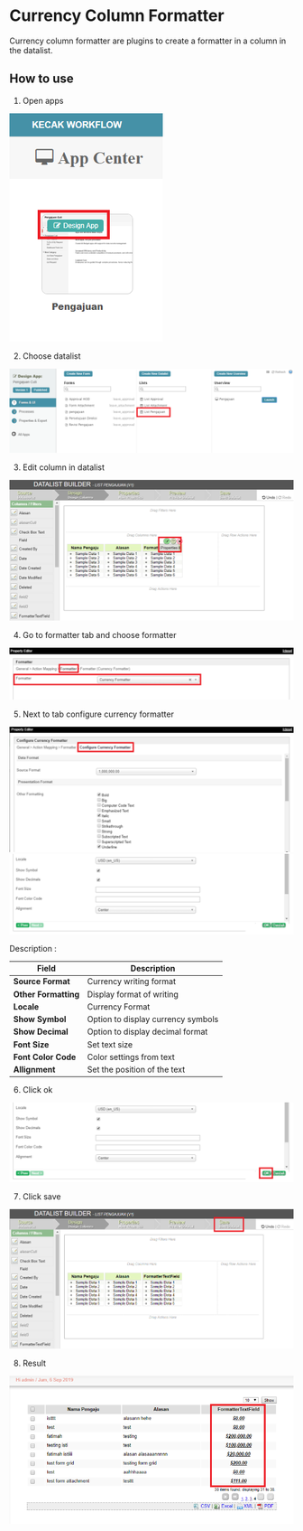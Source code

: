 # Currency Column Formatter

Currency column formatter are plugins to create a formatter in a column in the datalist.

## How to use

1. Open apps

<img src="https://raw.githubusercontent.com/kinnara-digital-studio/kecak-workflow/master/docs/assets/ccf_openApps.png" alt="" />

2. Choose datalist

<img src="https://raw.githubusercontent.com/kinnara-digital-studio/kecak-workflow/master/docs/assets/ccf_chooseDatalist.png" alt="" />

3. Edit column in datalist

<img src="https://raw.githubusercontent.com/kinnara-digital-studio/kecak-workflow/master/docs/assets/ccf_editProperties.png" alt="" />

4. Go to formatter tab and choose formatter

<img src="https://raw.githubusercontent.com/kinnara-digital-studio/kecak-workflow/master/docs/assets/ccf_chooseFormatter.png" alt="" />

5. Next to tab configure currency formatter

<img src="https://raw.githubusercontent.com/kinnara-digital-studio/kecak-workflow/master/docs/assets/ccf_configureCurrency.png" alt="" />

<img src="https://raw.githubusercontent.com/kinnara-digital-studio/kecak-workflow/master/docs/assets/ccf_configureCurrency2.png" alt="" />

Description :

|Field|Description|
|-----|-----------|
|**Source Format**|Currency writing format|
|**Other Formatting**|Display format of writing|
|**Locale**|Currency Format|
|**Show Symbol**|Option to display currency symbols|
|**Show Decimal**|Option to display decimal format|
|**Font Size**|Set text size|
|**Font Color Code**|Color settings from text|
|**Allignment**|Set the position of the text|


6. Click ok

<img src="https://raw.githubusercontent.com/kinnara-digital-studio/kecak-workflow/master/docs/assets/ccf_ok.png" alt="" />

7. Click save

<img src="https://raw.githubusercontent.com/kinnara-digital-studio/kecak-workflow/master/docs/assets/ccf_save.png" alt="" />


8. Result

<img src="https://raw.githubusercontent.com/kinnara-digital-studio/kecak-workflow/master/docs/assets/ccf_result.png" alt="" />
